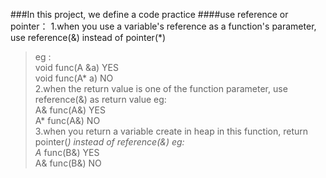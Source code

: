 ###In this project, we define a code practice
####use reference or pointer：
	1.when you use a variable's reference as a function's parameter, use reference(&) instead of pointer(*)
>  eg :  
>    void func(A &a)  YES  
>    void func(A* a)  NO  
	2.when the return value is one of the function parameter, use reference(&) as return value
>  eg:  
>    A& func(A&) YES  
>    A* func(A&) NO  
	3.when you return a variable create in heap in this function, return pointer(*) instead of reference(&)
>  eg:  
>    A* func(B&) YES  
>    A& func(B&) NO  
